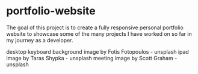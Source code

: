 # portfolio-website

The goal of this project is to create a fully responsive personal portfolio website to showcase some of the many projects I have worked on so far in my journey as a developer.

desktop keyboard background image by Fotis Fotopoulos - unsplash
ipad image by Taras Shypka - unsplash
meeting image by Scott Graham - unsplash
